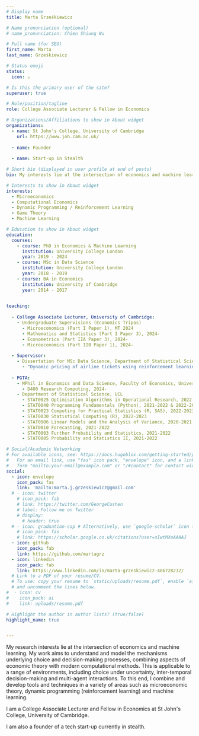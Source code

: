 ```yaml
---
# Display name
title: Marta Grześkiewicz

# Name pronunciation (optional)
# name_pronunciation: Chien Shiung Wu

# Full name (for SEO)
first_name: Marta
last_name: Grześkiewicz

# Status emoji
status:
  icon: ☕️

# Is this the primary user of the site?
superuser: true

# Role/position/tagline
role: College Associate Lecturer & Fellow in Economics

# Organizations/Affiliations to show in About widget
organizations:
  - name: St John's College, University of Cambridge
    url: https://www.joh.cam.ac.uk/
  
  - name: Founder
    
  - name: Start-up in Stealth 

# Short bio (displayed in user profile at end of posts)
bio: My interests lie at the intersection of economics and machine learning. My work aims to understand and model the underlying mechanisms of choice and decision-making behaviour, accounting for dynamic settings, across a range of environments. 

# Interests to show in About widget
interests:
  - Microeconomics
  - Computational Economics
  - Dynamic Programming / Reinforcement Learning
  - Game Theory
  - Machine Learning

# Education to show in About widget
education:
  courses:
    - course: PhD in Economics & Machine Learning
      institution: University College London
      year: 2019 - 2024
    - course: MSc in Data Science
      institution: University College London
      year: 2018 - 2019
    - course: BA in Economics
      institution: University of Cambridge
      year: 2014 - 2017
      

teaching: 
    
  - College Associate Lecturer, University of Cambridge:
    - Undergraduate Supervisions (Economics Tripos)
      - Microeconomics (Part I Paper 1), MT 2024
      - Mathematics and Statistics (Part I Paper 3), 2024-
      - Econometrics (Part IIA Paper 3), 2024-
      - Microeconomics (Part IIB Paper 1), 2024-
   
  - Supervisor:
    - Dissertation for MSc Data Science, Department of Statistical Science, UCL, 2023-2024 
      - "Dynamic pricing of airline tickets using reinforcement learning"
  
  - PGTA:
    - MPhil in Economics and Data Science, Faculty of Economics, University of Cambridge
      - D400 Research Computing, 2024-
    - Department of Statistical Science, UCL
      - STAT0025 Optimisation Algorithms in Operational Research, 2022-2023
      - STAT0040 Programming Fundamentals (Python), 2021-2022 & 2022-2023
      - STAT0023 Computing for Practical Statistics (R, SAS), 2022-2023
      - STAT0030 Statistical Computing (R), 2022-2023 
      - STAT0006 Linear Models and the Analysis of Variance, 2020-2021 & 2022-2023
      - STAT0010 Forecasting, 2021-2022
      - STAT0003 Further Probability and Statistics, 2021-2022
      - STAT0005 Probability and Statistics II, 2021-2022

# Social/Academic Networking
# For available icons, see: https://docs.hugoblox.com/getting-started/page-builder/#icons
#   For an email link, use "fas" icon pack, "envelope" icon, and a link in the
#   form "mailto:your-email@example.com" or "/#contact" for contact widget.
social:
  - icon: envelope
    icon_pack: fas
    link: 'mailto:marta.j.grzeskiewicz@gmail.com'
  # - icon: twitter
    # icon_pack: fab
    # link: https://twitter.com/GeorgeCushen
    # label: Follow me on Twitter
    # display:
      # header: true
  # - icon: graduation-cap # Alternatively, use `google-scholar` icon from `ai` icon pack
    # icon_pack: fas
    # link: https://scholar.google.co.uk/citations?user=sIwtMXoAAAAJ
  - icon: github
    icon_pack: fab
    link: https://github.com/martagrz
  - icon: linkedin
    icon_pack: fab
    link: https://www.linkedin.com/in/marta-grzeskiewicz-486728232/
  # Link to a PDF of your resume/CV.
  # To use: copy your resume to `static/uploads/resume.pdf`, enable `ai` icons in `params.yaml`,
  # and uncomment the lines below.
#  - icon: cv
#    icon_pack: ai
#    link: uploads/resume.pdf

# Highlight the author in author lists? (true/false)
highlight_name: true


---
```


My research interests lie at the intersection of economics and machine learning. My work aims to understand and model 
the mechanisms underlying choice and decision-making processes, combining aspects of economic theory with modern 
computational methods. This is applicable to a range of environments, including choice under uncertainty, 
inter-temporal decision-making and multi-agent interactions. To this end, I combine and develop tools and 
techniques in a variety of areas such as microeconomic theory, dynamic programming (reinforcement learning) and 
machine learning.

I am a College Associate Lecturer and Fellow in Economics at St John's College, University of Cambridge.

I am also a founder of a tech start-up currently in stealth.
 


